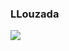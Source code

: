 ### LLouzada

<a href="https://github.com/anuraghazra/github-readme-stats">
  <img align="center" src="https://readme-stats-rose.vercel.app/api?username=llouzada&count_private=true&show_icons=true&theme=blue-green" />
</a>

